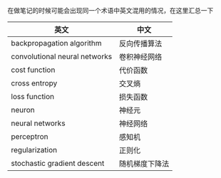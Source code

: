 在做笔记的时候可能会出现同一个术语中英文混用的情况，在这里汇总一下  

|英文|中文|
|---|---|
|backpropagation algorithm|反向传播算法|
|convolutional neural networks|卷积神经网络|
|cost function|代价函数|
|cross entropy|交叉熵|
|loss function|损失函数|
|neuron|神经元|
|neural networks|神经网络|
|perceptron|感知机|
|regularization|正则化|
|stochastic gradient descent|随机梯度下降法|